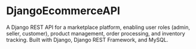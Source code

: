 # DjangoEcommerceAPI
A Django REST API for a marketplace platform, enabling user roles (admin, seller, customer), product management, order processing, and inventory tracking. Built with Django, Django REST Framework, and MySQL.
